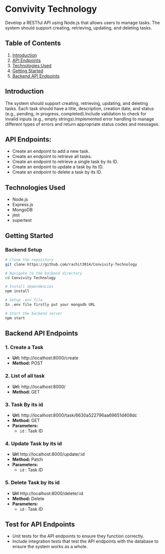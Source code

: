 # Convivity Technology

Develop a RESTful API using Node.js that allows users to manage tasks. The system should support creating, retrieving, updating, and deleting tasks.

## Table of Contents

1. [Introduction](#introduction)
2. [API Endpoints](#TestAPI)
3. [Technologies Used](#technologies-used)
4. [Getting Started](#getting-started)
5. [Backend API Endpoints](#backend-api-endpoints)


## Introduction
The system should support creating, retrieving, updating, and deleting tasks. Each task should have a title, description, creation date, and status (e.g., pending, in progress, completed).Include validation to check for invalid inputs (e.g., empty strings).Implemented error handling to manage different types of errors and return appropriate status codes and messages.


## API Endpoints:
- Create an endpoint to add a new task.
- Create an endpoint to retrieve all tasks.
- Create an endpoint to retrieve a single task by its ID.
- Create an endpoint to update a task by its ID.
- Create an endpoint to delete a task by its ID.


## Technologies Used

- Node.js
- Express.js
- MongoDB
- jest
- supertest


## Getting Started

### Backend Setup

```bash
# Clone the repository
git clone https://github.com/rachit3014/Convivity-Technology

# Navigate to the backend directory
cd Convivity Technology

# Install dependencies
npm install

# Setup .env file
In .env file firstly put your mongodb URL

# Start the backend server
npm start
```

## Backend API Endpoints
### 1. Create a Task

- **Url:** http://localhost:8000/create
- **Method:** POST

### 2. List of all task

- **Url:** http://localhost:8000/
- **Method:** GET


### 3. Task By its id

- **Url:** http://localhost:8000/task/6630a522796aa69651d408dc
- **Method:** GET
- **Parameters:**
  -  `id` : Task ID


### 4. Update Task by its id

- **Url**  http://localhost:8000/update/:id
- **Method:** Patch
- **Parameters:**
  -  `id` : Task ID

### 5. Delete Task by its id

- **Url** http://localhost:8000/delete/:id
- **Method:** Delete
- **Parameters:**
  - `id` : Task ID


## Test for API Endpoints

- Unit tests for the API endpoints to ensure they function correctly.
- Include integration tests that test the API endpoints with the database to ensure the system works as a whole.